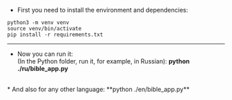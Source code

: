 * First you need to install the environment and dependencies:

```
python3 -m venv venv
source venv/bin/activate
pip install -r requirements.txt
```
---
* Now you can run it:<br>
(In the Python folder, run it, for example, in Russian):
**python ./ru/bible_app.py**
<br>
* And also for any other language:
**python ./en/bible_app.py**